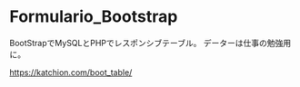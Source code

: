 # Formulario_Bootstrap

BootStrapでMySQLとPHPでレスポンシブテーブル。
データーは仕事の勉強用に。

https://katchion.com/boot_table/


